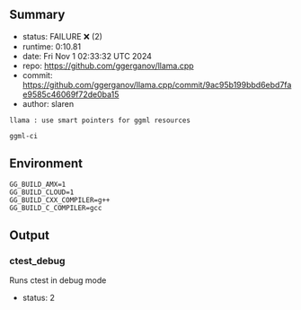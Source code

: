## Summary

- status:  FAILURE ❌ (2)
- runtime: 0:10.81
- date:    Fri Nov  1 02:33:32 UTC 2024
- repo:    https://github.com/ggerganov/llama.cpp
- commit:  https://github.com/ggerganov/llama.cpp/commit/9ac95b199bbd6ebd7fae9585c46069f72de0ba15
- author:  slaren
```
llama : use smart pointers for ggml resources

ggml-ci
```

## Environment

```
GG_BUILD_AMX=1
GG_BUILD_CLOUD=1
GG_BUILD_CXX_COMPILER=g++
GG_BUILD_C_COMPILER=gcc
```

## Output

### ctest_debug

Runs ctest in debug mode
- status: 2
```

```

